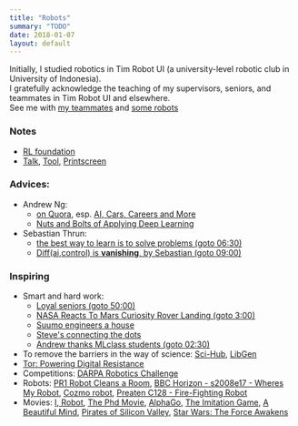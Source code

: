 ```yaml
---
title: "Robots"
summary: "TODO"
date: 2018-01-07
layout: default
---
```


Initially, I studied robotics in Tim Robot UI (a university-level robotic club in University of Indonesia). <br />
I gratefully acknowledge the teaching of my supervisors, seniors, and teammates in Tim Robot UI and elsewhere. <br />
See me with [my teammates](https://photos.app.goo.gl/7ChgnYcrqtAY2ieJ2) and [some robots](https://photos.app.goo.gl/soMObj1VDShBW1sL2)

### Notes
* [RL foundation](https://github.com/tttor/rl-foundation)
* [Talk](https://github.com/tttor/talk), [Tool](https://github.com/tttor/tool), [Printscreen](https://photos.app.goo.gl/p2xnILiK5HJ1l4S52)

### Advices:
* Andrew Ng:
  * [on Quora](https://www.quora.com/profile/Andrew-Ng), esp. [AI, Cars, Careers and More](https://www.quora.com/session/Andrew-Ng/1)
  * [Nuts and Bolts of Applying Deep Learning](https://www.youtube.com/watch?v=F1ka6a13S9I&feature=share)
* Sebastian Thrun:
  * [the best way to learn is to solve problems (goto 06:30)](https://www.youtube.com/watch?v=Y6LF-_-pMgI)
  * [Diff(ai,control) is **vanishing**, by Sebastian (goto 09:00)](https://www.youtube.com/watch?v=XF_ACsJiz64)
  
### Inspiring
* Smart and hard work:
  * [Loyal seniors (goto 50:00)](https://www.youtube.com/watch?v=qMgGqHo8nsg)
  * [NASA Reacts To Mars Curiosity Rover Landing (goto 3:00)](https://www.youtube.com/watch?v=svUJdzMHwmM)
  * [Suumo engineers a house](https://www.facebook.com/adobomagazine/videos/10154217936341758/?hc_ref=ARQPbYFzKwLiSCy2j41DfWU34THIdw_-cf_wfakDndSMSECDuX_YcKY8Ep6KPKttqdw)
  * [Steve's connecting the dots](https://www.youtube.com/watch?v=UF8uR6Z6KLc)
  * [Andrew thanks MLclass students (goto 02:30)](https://www.youtube.com/watch?v=Qz41Q89cHGM&list=PLVJA7edNhnRTYqqW5zIj0gkVmxWnkXqTP&index=107)
* To remove the barriers in the way of science: [Sci-Hub](https://en.wikipedia.org/wiki/Sci-Hub), [LibGen](https://en.wikipedia.org/wiki/Library_Genesis)
* [Tor: Powering Digital Resistance](https://www.torproject.org/)
* Competitions: [DARPA Robotics Challenge](https://spectrum.ieee.org/automaton/robotics/humanoids/drc-finals-course)
* Robots: [PR1 Robot Cleans a Room](https://www.youtube.com/watch?v=jJ4XtyMoxIA), [BBC Horizon - s2008e17 - Wheres My Robot](https://ok.ru/video/281973623525), [Cozmo robot](https://www.youtube.com/watch?time_continue=17&v=ldi1NCpe2Aw), [Preaten C128 - Fire-Fighting Robot](https://www.youtube.com/watch?v=HcHZ694psGw)
* Movies: [I, Robot](https://en.wikipedia.org/wiki/I,_Robot_(film)), [The Phd Movie](https://phdmovie.com/), [AlphaGo](https://www.alphagomovie.com/), [The Imitation Game](https://en.wikipedia.org/wiki/The_Imitation_Game), [A Beautiful Mind](http://www.imdb.com/title/tt0268978/), [Pirates of Silicon Valley](https://en.wikipedia.org/wiki/Pirates_of_Silicon_Valley), [Star Wars: The Force Awakens](https://en.wikipedia.org/wiki/Star_Wars:_The_Force_Awakens)
